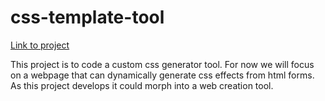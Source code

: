 # css-template-tool

<a href="https://jsfiddle.net/rooky218/6s6ueo3x/">Link to project</a>

This project is to code a custom css generator tool. For now we will focus on a webpage that can dynamically generate css effects from html forms. As this project develops it could morph into a web creation tool.

